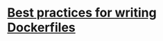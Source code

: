 # [Best practices for writing Dockerfiles](https://docs.docker.com/develop/develop-images/dockerfile_best-practices/)
